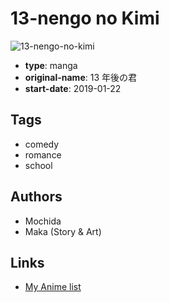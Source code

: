 # 13-nengo no Kimi

![13-nengo-no-kimi](https://cdn.myanimelist.net/images/manga/3/239878.jpg)

-   **type**: manga
-   **original-name**: 13 年後の君
-   **start-date**: 2019-01-22

## Tags

-   comedy
-   romance
-   school

## Authors

-   Mochida
-   Maka (Story & Art)

## Links

-   [My Anime list](https://myanimelist.net/manga/127887/13-nengo_no_Kimi)
